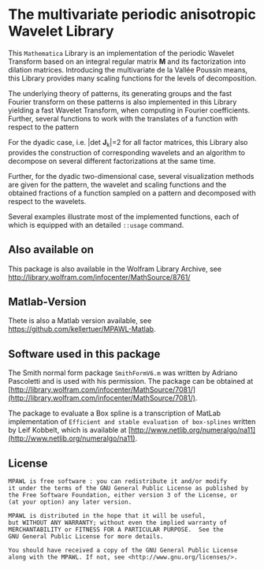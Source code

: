 # The multivariate periodic anisotropic Wavelet Library

This `Mathematica` Library is an implementation of the periodic Wavelet Transform based on an integral regular matrix __M__ and its factorization into dilation matrices. Introducing the multivariate de la Vallée Poussin means, this Library provides many scaling functions for the levels of decomposition.

The underlying theory of patterns, its generating groups and the fast Fourier transform on these patterns is also implemented in this Library yielding a fast Wavelet Transform, when computing in Fourier coefficients. Further, several functions to work with the translates of a function with respect to the pattern

For the dyadic case, i.e. |det __J__<sub>k</sub>|=2 for all factor matrices, this Library also provides the construction of corresponding wavelets and an algorithm to decompose on several different factorizations at the same time.

Further, for the dyadic two-dimensional case, several visualization methods are given for the pattern, the wavelet and scaling functions and the obtained fractions of a function sampled on a pattern and decomposed with respect to the wavelets.

Several examples illustrate most of the implemented functions, each of which is equipped with an detailed `::usage` command.

## Also available on
This package is also available in the Wolfram Library Archive, see http://library.wolfram.com/infocenter/MathSource/8761/ 

## Matlab-Version
Thete is also a Matlab version available, see https://github.com/kellertuer/MPAWL-Matlab.

## Software used in this package
The Smith normal form package `SmithFormV6.m` was written by Adriano Pascoletti and is used with his permission. The package can be obtained at [http://library.wolfram.com/infocenter/MathSource/7081/](http://library.wolfram.com/infocenter/MathSource/7081/).

The package to evaluate a Box spline is a transcription of MatLab implementation of `Efficient and stable evaluation of box-splines` written by Leif Kobbelt, which is available at [http://www.netlib.org/numeralgo/na11](http://www.netlib.org/numeralgo/na11).

## License
    MPAWL is free software : you can redistribute it and/or modify
    it under the terms of the GNU General Public License as published by
    the Free Software Foundation, either version 3 of the License, or
    (at your option) any later version.
    
    MPAWL is distributed in the hope that it will be useful,
    but WITHOUT ANY WARRANTY; without even the implied warranty of
    MERCHANTABILITY or FITNESS FOR A PARTICULAR PURPOSE.  See the
    GNU General Public License for more details.
  
    You should have received a copy of the GNU General Public License
    along with the MPAWL. If not, see <http://www.gnu.org/licenses/>.